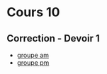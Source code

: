 # Cours 10 


## Correction - Devoir 1
* [groupe am](https://forms.office.com/Pages/ResponsePage.aspx?id=x5Wp_94QyE6V2yjtBXZFXdLFAGnr8T1OlA16PpceeFJUOExYUjE3UVgzTEs4NVY2VU9FNlE4VVNVTC4u)  <br>  
* [groupe pm](https://forms.office.com/Pages/ResponsePage.aspx?id=x5Wp_94QyE6V2yjtBXZFXdLFAGnr8T1OlA16PpceeFJUNzNFVEE1TjBBUlk0M0o1T0VEMjk5MTRGQS4u) <br> 


